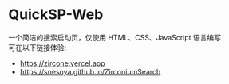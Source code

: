 # QuickSP-Web
一个简洁的搜索启动页，仅使用 HTML、CSS、JavaScript 语言编写  
可在以下链接体验:
 - https://zircone.vercel.app
 - https://snesnya.github.io/ZirconiumSearch
